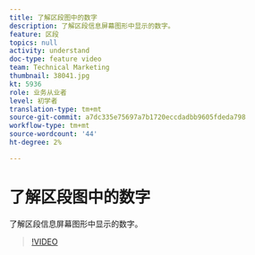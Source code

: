 ```yaml
---
title: 了解区段图中的数字
description: 了解区段信息屏幕图形中显示的数字。
feature: 区段
topics: null
activity: understand
doc-type: feature video
team: Technical Marketing
thumbnail: 38041.jpg
kt: 5936
role: 业务从业者
level: 初学者
translation-type: tm+mt
source-git-commit: a7dc335e75697a7b1720eccdadbb9605fdeda798
workflow-type: tm+mt
source-wordcount: '44'
ht-degree: 2%

---
```



# 了解区段图中的数字

了解区段信息屏幕图形中显示的数字。

>[!VIDEO](https://video.tv.adobe.com/v/38041/?quality=12&learn=on)
